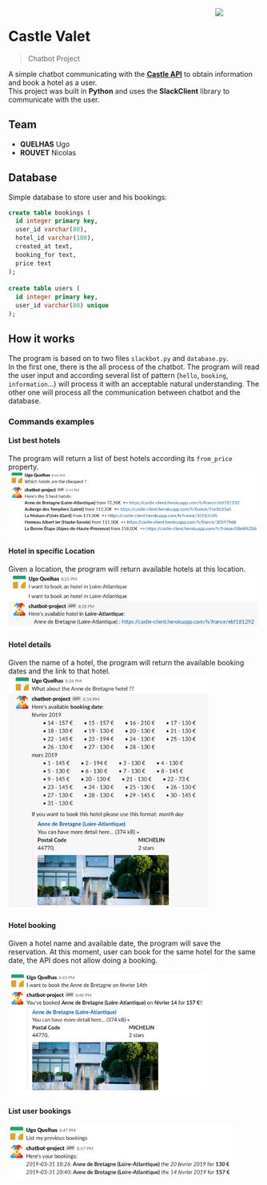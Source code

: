 <img src="https://i.postimg.cc/VLGh3ZD8/esilv.png" align="right" width="90">

# Castle Valet
> Chatbot Project

A simple chatbot communicating with the [**Castle API**](https://github.com/quelhasu/castle-api) to obtain information and book a hotel as a user.  
This project was built in **Python** and uses the **SlackClient** library to communicate with the user.

## Team
  - **QUELHAS** Ugo
  - **ROUVET** Nicolas

## Database
Simple database to store user and his bookings:
```sql
create table bookings (
  id integer primary key,
  user_id varchar(80),
  hotel_id varchar(100),
  created_at text,
  booking_for text,
  price text
);

create table users (
  id integer primary key,
  user_id varchar(80) unique
);
```

## How it works
The program is based on to two files `slackbot.py` and `database.py`.  
In the first one, there is the all process of the chatbot. The program will read the user input and according several list of pattern (`hello`, `booking`, `information`...) will process it with an acceptable natural understanding.
The other one will process all the communication between chatbot and the database.

### Commands examples

#### List best hotels
The program will return a list of best hotels according its `from_price` property.
<img src="img/top-hotels.png" width=500>

#### Hotel in specific Location
Given a location, the program will return available hotels at this location.
<img src="img/hotel-in.png" width=500>

#### Hotel details
Given the name of a hotel, the program will return the available booking dates and the link to that hotel.
<img src="img/hotel-detail.png" width=400>

#### Hotel booking
Given a hotel name and available date, the program will save the reservation.
At this moment, user can book for the same hotel for the same date, the API does not allow doing a booking.  

<img src="img/hotel-booking.png" width=400>

#### List user bookings
<img src="img/bookings-list.png" width=450>